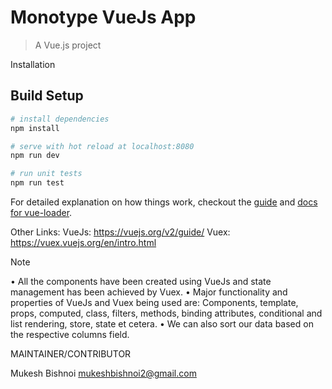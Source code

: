 # Monotype VueJs App

> A Vue.js project

Installation

## Build Setup

``` bash
# install dependencies
npm install

# serve with hot reload at localhost:8080
npm run dev

# run unit tests
npm run test

```



For detailed explanation on how things work, checkout the [guide](http://vuejs-templates.github.io/webpack/) and [docs for vue-loader](http://vuejs.github.io/vue-loader).



Other Links:
VueJs: https://vuejs.org/v2/guide/
Vuex:  https://vuex.vuejs.org/en/intro.html




Note

•	All the components have been created using VueJs and state management has been achieved by Vuex.
•	Major functionality and properties of VueJs and Vuex being used are:
Components, template, props, computed, class, filters, methods, binding
attributes, conditional and list rendering, store, state et cetera.
•	We can also sort our data based on the respective columns field.




MAINTAINER/CONTRIBUTOR

Mukesh Bishnoi
mukeshbishnoi2@gmail.com
